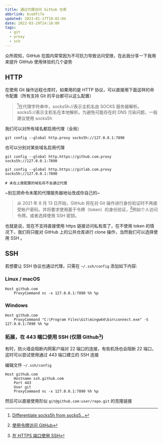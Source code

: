 ```yaml
---
title: 通过代理访问 Github 仓库
abbrlink: 6cedfc7a
updated: 2023-01-17T10:02:04
date: 2022-03-29T14:10:00
tags:
  - git
  - proxy
  - ssh
---
```


众所周知，GitHub 在国内常常因为不可抗力导致访问受限，在此我分享一下我用来提升 GitHub 使用体验的几个姿势

## HTTP

在使用 Git 操作远程仓库时，如果用的是 HTTP 协议，可以直接用下面这样的命令配置（所有支持 Git 的平台都可以这么配置）

> [^1]在代理字符串中，socks5h://表示主机名由 SOCKS 服务器解析。socks5://表示主机名在本地解析。为避免可能存在的 DNS 污染问题，一般建议使用 socks5h

我们可以对所有域名都启用代理（全局）

```shell
git config --global http.proxy socks5h://127.0.0.1:7890
```

也可以分别对某些域名启用代理

```shell
git config --global http.https://github.com.proxy socks5h://127.0.0.1:7890

git config --global http.https://gitlab.com.proxy socks5h://127.0.0.1:7890

# 未在上面配置的域名将不会通过代理
```

~别忘把命令末尾的代理服务器地址改成你自己的~

> 从 2021 年 8 月 13 日开始，GitHub 将在对 Git 操作进行身份验证时不再接受帐户密码，并将要求使用基于令牌（token）的身份验证，[^2]例如个人访问令牌。或者选择使用 SSH 密钥。

也就是说，现在不支持直接使用 https 链接访问私有库了，在不使用 token 的情况下，我们将只能对 GitHub 上的公共仓库进行 clone 操作，当然我们可以选择使用 SSH 。

## SSH

若想要让 SSH 协议也通过代理，只需在 `~/.ssh/config` 添加如下内容:

### Linux / macOS

```config
Host github.com
    ProxyCommand nc -x 127.0.0.1:7890 %h %p
```

### Windows

```config
Host github.com
    ProxyCommand "C:\Program Files\Git\mingw64\bin\connect.exe" -S 127.0.0.1:7890 %h %p
```

### 拓展，在 443 端口使用 SSH (仅限 Github[^3])

有时，防火墙会阻断内网客户端对 22 端口的连接，有些机场也会阻断 22 端口，这时可以尝试使用通过 443 端口建立的 SSH 连接

编辑文件 `~/.ssh/config`

```config
Host github.com
    Hostname ssh.github.com
    Port 443
    User git
    ProxyCommand nc -x 127.0.0.1:7890 %h %p
```

然后可以直接使用形似 `git@github.com:user/repo.git` 的克隆链接

 <!-- ~~如果不想改配置，也可以直接使用形似`ssh://git@ssh.github.com:443/user/repo.git`的克隆链接，两种方式是等价的~~ 更正：也需要在`Host`字段添加`ssh.github.com`才能无痛使用。。。总之可以忽略删除线到现在的内容 😂 -->

[^1]: [Differentiate socks5h from socks5...](https://github.com/urllib3/urllib3/issues/1035)
[^2]: [使用令牌访问 GitHub](https://blog.oopsky.top/post/545a5fc3/)
[^3]: [在 HTTPS 端口使用 SSH](https://docs.github.com/cn/authentication/troubleshooting-ssh/using-ssh-over-the-https-port)
